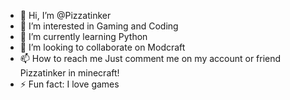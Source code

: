 - 👋 Hi, I’m @Pizzatinker
- 👀 I’m interested in Gaming and Coding
- 🌱 I’m currently learning Python
- 💞️ I’m looking to collaborate on Modcraft
- 📫 How to reach me Just comment me on my account or friend Pizzatinker in minecraft!
- ⚡ Fun fact: I love games

<!---
Pizzatinker/Pizzatinker is a ✨ special ✨ repository because its `README.md` (this file) appears on your GitHub profile.
You can click the Preview link to take a look at your changes.
--->
